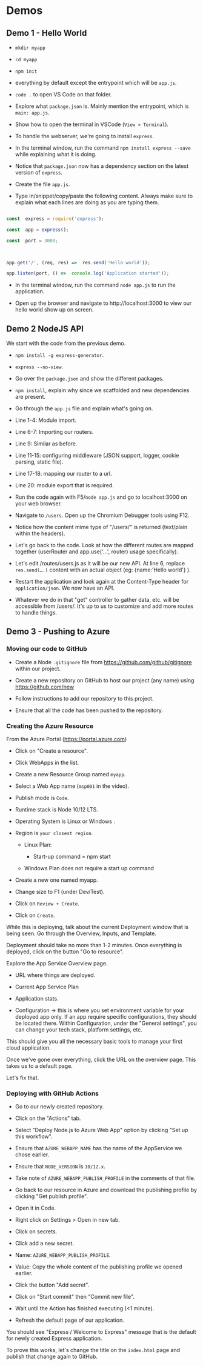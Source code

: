 
# Demos

  

## Demo 1 - Hello World

  

*  `mkdir myapp`

*  `cd myapp`

*  `npm init`

- everything by default except the entrypoint which will be `app.js`.

*  `code .` to open VS Code on that folder.

* Explore what `package.json` is. Mainly mention the entrypoint, which is `main: app.js`.

* Show how to open the terminal in VSCode (`View > Terminal`).

* To handle the webserver, we're going to install `express`.

* In the terminal window, run the command `npm install express --save` while explaining what it is doing.

* Notice that `package.json` now has a dependency section on the latest version of `express`.

* Create the file `app.js`.

* Type in/snippet/copy/paste the following content. Always make sure to explain what each lines are doing as you are typing them.

  

```javascript

const  express = require('express');

const  app = express();

const  port = 3000;

  

app.get('/', (req, res) =>  res.send('Hello world'));

app.listen(port, () =>  console.log('Application started'));

```

  

* In the terminal window, run the command `node app.js` to run the application.

* Open up the browser and navigate to http://localhost:3000 to view our hello world show up on screen.

  

## Demo 2 NodeJS API

  

We start with the code from the previous demo.

  

*  `npm install -g express-generator`.

*  `express --no-view`.

* Go over the `package.json` and show the different packages.

*  `npm install`, explain why since we scaffolded and new dependencies are present.

* Go through the `app.js` file and explain what's going on.

* Line 1-4: Module import.

* Line 6-7: Importing our routers.

* Line 9: Similar as before.

* Line 11-15: configuring middleware (JSON support, logger, cookie parsing, static file).

* Line 17-18: mapping our router to a url.

* Line 20: module export that is required.

* Run the code again with F5/`node app.js` and go to localhost:3000 on your web browser.

* Navigate to `/users`. Open up the Chromium Debugger tools using F12.

* Notice how the content mime type of "/users/" is returned (text/plain within the headers).

* Let's go back to the code. Look at how the different routes are mapped together (userRouter and app.use('…', router) usage specifically).

* Let's edit /routes/users.js as it will be our new API. At line 6, replace `res.send(….)` content with an actual object (eg: {name:'Hello world'} ).

* Restart the application and look again at the Content-Type header for `application/json`. We now have an API.

* Whatever we do in that "get" controller to gather data, etc. will be accessible from /users/. It's up to us to customize and add more routes to handle things.

  

## Demo 3 - Pushing to Azure

  

### Moving our code to GitHub

  

* Create a Node `.gitignore` file from https://github.com/github/gitignore within our project.

* Create a new repository on GitHub to host our project (any name) using https://github.com/new

* Follow instructions to add our repository to this project.

* Ensure that all the code has been pushed to the repository.

  

### Creating the Azure Resource

From the Azure Portal (https://portal.azure.com)

 * Click on "Create a resource".

* Click WebApps in the list.

* Create a new Resource Group named `myapp`.

* Select a Web App name (`msp001` in the video).

* Publish mode is `Code`.

* Runtime stack is Node 10/12 LTS.

* Operating System is Linux or Windows	.

* Region is `your closest region`.

	* Linux Plan:
		* Start-up command = npm start

		
	* Windows Plan does not require a start up command
* Create a new one named myapp.
* Change size to F1 (under Dev/Test).

* Click on `Review + Create`.
	

* Click on `Create`.

  

While this is deploying, talk about the current Deployment window that is being seen. Go through the Overview, Inputs, and Template.

  

Deployment should take no more than 1-2 minutes. Once everything is deployed, click on the button "Go to resource".

  

Explore the App Service Overview page.

* URL where things are deployed.

* Current App Service Plan

* Application stats.

* Configuration -> this is where you set environment variable for your deployed app only. If an app require specific configurations, they should be located there. Within Configuration, under the "General settings", you can change your tech stack, platform settings, etc.

  

This should give you all the necessary basic tools to manage your first cloud application.

  

Once we've gone over everything, click the URL on the overview page. This takes us to a default page.

  

Let's fix that.

  

### Deploying with GitHub Actions

  

* Go to our newly created repository.

* Click on the "Actions" tab.

* Select "Deploy Node.js to Azure Web App" option by clicking "Set up this workflow".

* Ensure that `AZURE_WEBAPP_NAME` has the name of the AppService we chose earlier.

* Ensure that `NODE_VERSION` is `10/12.x`.

* Take note of `AZURE_WEBAPP_PUBLISH_PROFILE` in the comments of that file.

* Go back to our resource in Azure and download the publishing profile by clicking "Get publish profile".

* Open it in Code.

* Right click on Settings > Open in new tab.

* Click on secrets.

* Click add a new secret.

* Name: `AZURE_WEBAPP_PUBLISH_PROFILE`.

* Value: Copy the whole content of the publishing profile we opened earlier.

* Click the button "Add secret".

* Click on "Start commit" then "Commit new file".

* Wait until the Action has finished executing (<1 minute).

* Refresh the default page of our application.

  

You should see "Express / Welcome to Express" message that is the default for newly created Express application.

  

To prove this works, let's change the title on the `index.html` page and publish that change again to GitHub.
